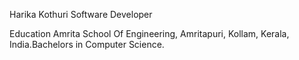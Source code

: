 Harika Kothuri
Software Developer

Education
Amrita School Of Engineering, Amritapuri, Kollam, Kerala, India.Bachelors in Computer Science.
